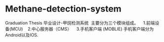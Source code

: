 # Methane-detection-system
Graduation Thesis
毕业设计-甲烷检测系统
  主要分为三个模块组成。
    1.前端设备(MCU)
    2.中心服务器（CMS）
    3.手机客户端 (MOBLIE) 手机客户端分为Android以及IOS.
